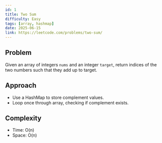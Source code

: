 ```yaml
---
id: 1
title: Two Sum
difficulty: Easy
tags: [array, hashmap]
date: 2025-06-15
link: https://leetcode.com/problems/two-sum/
---
```


## Problem

Given an array of integers `nums` and an integer `target`, return indices of the two numbers such that they add up to target.

## Approach

- Use a HashMap to store complement values.
- Loop once through array, checking if complement exists.

## Complexity

- Time: O(n)
- Space: O(n)
